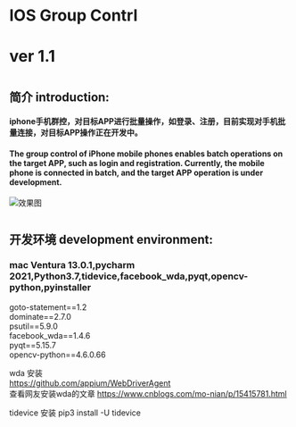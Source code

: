 # IOS Group Contrl
# ver 1.1
#
## 简介 introduction:

#### iphone手机群控，对目标APP进行批量操作，如登录、注册，目前实现对手机批量连接，对目标APP操作正在开发中。
#### The group control of iPhone mobile phones enables batch operations on the target APP, such as login and registration. Currently, the mobile phone is connected in batch, and the target APP operation is under development.
![效果图](https://github.com/diligentstudy/iosgroupctrl/blob/main/images/WechatIMG1875.jpeg "效果图")
#
## 开发环境 development environment:
### mac Ventura 13.0.1,pycharm 2021,Python3.7,tidevice,facebook_wda,pyqt,opencv-python,pyinstaller  
goto-statement==1.2  
dominate==2.7.0  
psutil==5.9.0  
facebook_wda==1.4.6  
pyqt==5.15.7  
opencv-python==4.6.0.66  

wda 安装  
https://github.com/appium/WebDriverAgent  
查看网友安装wda的文章 https://www.cnblogs.com/mo-nian/p/15415781.html

tidevice 安装
pip3 install -U tidevice